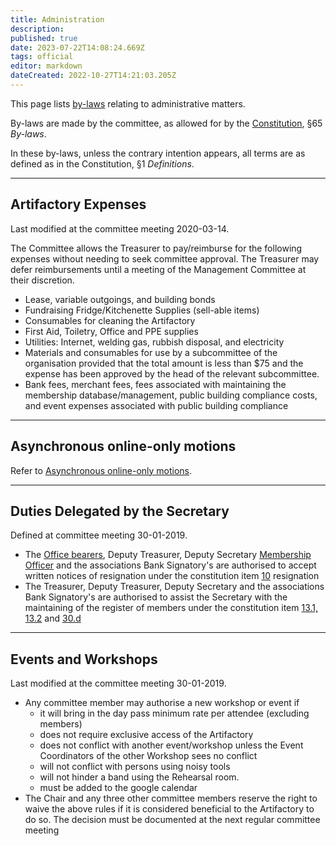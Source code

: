 ```yaml
---
title: Administration
description: 
published: true
date: 2023-07-22T14:08:24.669Z
tags: official
editor: markdown
dateCreated: 2022-10-27T14:21:03.205Z
---
```


This page lists [by-laws](/docs/policies/bylaws) relating to administrative matters.

By-laws are made by the committee, as allowed for by the [Constitution](/constitution), §65 *By-laws*.

In these by-laws, unless the contrary intention appears, all terms are as defined as in the Constitution, §1 *Definitions*.

------------------------------------------------------------------------

## Artifactory Expenses

Last modified at the committee meeting 2020-03-14.

The Committee allows the Treasurer to pay/reimburse for the following expenses without needing to seek committee approval. The Treasurer may defer reimbursements until a meeting of the Management Committee at their discretion.

* Lease, variable outgoings, and building bonds
* Fundraising Fridge/Kitchenette Supplies (sell-able items)
* Consumables for cleaning the Artifactory
* First Aid, Toiletry, Office and PPE supplies
* Utilities: Internet, welding gas, rubbish disposal, and electricity
* Materials and consumables for use by a subcommittee of the organisation provided that the total amount is less than \$75 and the expense has been approved by the head of the relevant subcommittee.
* Bank fees, merchant fees, fees associated with maintaining the membership database/management, public building compliance costs, and event expenses associated with public building compliance

------------------------------------------------------------------------

## Asynchronous online-only motions

Refer to [Asynchronous online-only motions](/docs/policies/online-motions).

------------------------------------------------------------------------

## Duties Delegated by the Secretary

Defined at committee meeting 30-01-2019.

* The [Office bearers](constitution#committee_members), Deputy Treasurer, Deputy Secretary [Membership Officer](/committee/committeerulings#membership_officer_s) and the associations Bank Signatory's are authorised to accept written notices of resignation under the constitution item [10](/constitution#resignation) resignation
* The Treasurer, Deputy Treasurer, Deputy Secretary and the associations Bank Signatory's are authorised to assist the Secretary with the maintaining of the register of members under the constitution item [13.1, 13.2](/constitution#register_of_members) and [30.d](/constitution#secretary)

------------------------------------------------------------------------

## Events and Workshops

Last modified at the committee meeting 30-01-2019.

* Any committee member may authorise a new workshop or event if
  * it will bring in the day pass minimum rate per attendee (excluding members)
  * does not require exclusive access of the Artifactory
  * does not conflict with another event/workshop unless the Event Coordinators of the other Workshop sees no conflict
  * will not conflict with persons using noisy tools
  * will not hinder a band using the Rehearsal room.
  * must be added to the google calendar
* The Chair and any three other committee members reserve the right to waive the above rules if it is considered beneficial to the Artifactory to do so. The decision must be documented at the next regular committee meeting
